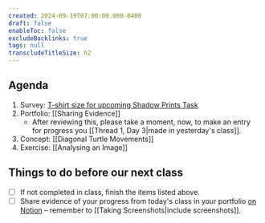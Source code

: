 ```yaml
---
created: 2024-09-19T07:00:00.000-0400
draft: false
enableToc: false
excludeBacklinks: true
tags: null
transcludeTitleSize: h2
---
```


## Agenda
1. Survey: [T-shirt size for upcoming Shadow Prints Task](https://docs.google.com/forms/d/e/1FAIpQLSegH9kDot1RZjn_r4dJlMzG7267IjrS51LQgZUV8AWK5edLHA/viewform)
2. Portfolio: [[Sharing Evidence]]
	- After reviewing this, please take a moment, now, to make an entry for progress you [[Thread 1, Day 3|made in yesterday's class]].
3. Concept: [[Diagonal Turtle Movements]]
1. Exercise: [[Analysing an Image]]
## Things to do before our next class
- [ ] If not completed in class, finish the items listed above.
- [ ] Share evidence of your progress from today's class in your portfolio [on Notion](https://notion.so) – remember to [[Taking Screenshots|include screenshots]].